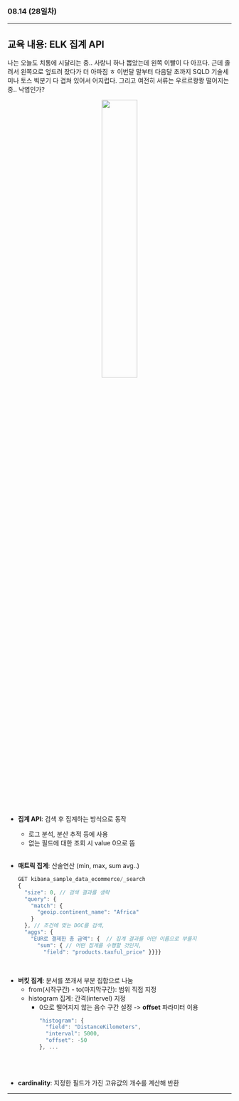 ###  08.14 (28일차)
---
교육 내용: ELK 집계 API 
---
나는 오늘도 치통에 시달리는 중.. 사랑니 하나 뽑았는데 왼쪽 이빨이 다 아프다. 근데 졸려서 왼쪽으로 엎드려 잤다가 더 아파짐 ㅎ 이번달 말부터 다음달 초까지 SQLD 기술세미나 토스 빅분기 다 겹쳐 있어서 어지럽다. 그리고 여전히 서류는 우르르쾅쾅 떨어지는 중.. 낙엽인가? 
<p align="center">
<img src="https://github.com/user-attachments/assets/70a0ad8c-84c0-46af-9e9c-c93b9ad32975" width="40%" /> </p><br>

- **집계 API**: 검색 후 집계하는 방식으로 동작
  - 로그 분석, 분산 추적 등에 사용
  - 없는 필드에 대한 조회 시 value 0으로 뜸
<br><br>

- **매트릭 집계**: 산술연산 (min, max, sum avg..)
  ```javascript
  GET kibana_sample_data_ecommerce/_search
  {
    "size": 0, // 검색 결과를 생략
    "query": {
      "match": {  
        "geoip.continent_name": "Africa"
      }
    }, // 조건에 맞는 DOC를 검색,
    "aggs": {
      "EUR로 결제한 총 금액": {  // 집계 결과를 어떤 이름으로 부를지
        "sum": { // 어떤 집계를 수행할 것인지,
          "field": "products.taxful_price" }}}}
  ```
<br>

- **버킷 집계**: 문서를 쪼개서 부분 집합으로 나눔
  - from(시작구간) - to(마지막구간): 범위 직접 지정
  - histogram 집계: 간격(intervel) 지정
    - 0으로 떨어지지 않는 음수 구간 설정 -> **offset** 파라미터 이용
      ```javascript
      "histogram": {
        "field": "DistanceKilometers",
        "interval": 5000,
        "offset": -50
      }, ...
      ```
<br><br>

- **cardinality**: 지정한 필드가 가진 고유값의 개수를 계산해 반환

***
